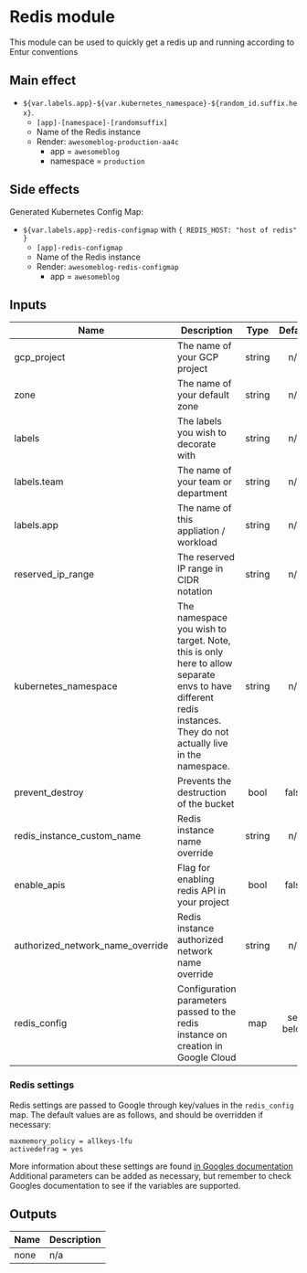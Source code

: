 # Redis module

This module can be used to quickly get a redis up and running according to Entur conventions

## Main effect

- `${var.labels.app}-${var.kubernetes_namespace}-${random_id.suffix.hex}`.
  - `[app]-[namespace]-[randomsuffix]`
  - Name of the Redis instance
  - Render: `awesomeblog-production-aa4c`
    - app = `awesomeblog`
    - namespace = `production`

## Side effects

Generated Kubernetes Config Map:

- `${var.labels.app}-redis-configmap` with `{ REDIS_HOST: "host of redis" }`
  - `[app]-redis-configmap`
  - Name of the Redis instance
  - Render: `awesomeblog-redis-configmap`
    - app = `awesomeblog`

## Inputs

| Name                             | Description                                                                                                                                                     |  Type  |  Default  | Required |
| -------------------------------- | --------------------------------------------------------------------------------------------------------------------------------------------------------------- | :----: | :-------: | :------: |
| gcp_project                      | The name of your GCP project                                                                                                                                    | string |    n/a    |   yes    |
| zone                             | The name of your default zone                                                                                                                                   | string |    n/a    |   yes    |
| labels                           | The labels you wish to decorate with                                                                                                                            | string |    n/a    |   yes    |
| labels.team                      | The name of your team or department                                                                                                                             | string |    n/a    |   yes    |
| labels.app                       | The name of this appliation / workload                                                                                                                          | string |    n/a    |   yes    |
| reserved_ip_range                | The reserved IP range in CIDR notation                                                                                                                          | string |    n/a    |   yes    |
| kubernetes_namespace             | The namespace you wish to target. Note, this is only here to allow separate envs to have different redis instances. They do not actually live in the namespace. | string |    n/a    |   yes    |
| prevent_destroy                  | Prevents the destruction of the bucket                                                                                                                          |  bool  |   false   |    no    |
| redis_instance_custom_name       | Redis instance name override                                                                                                                                    | string |    n/a    |    no    |
| enable_apis                      | Flag for enabling redis API in your project                                                                                                                     |  bool  |   false   |    no    |
| authorized_network_name_override | Redis instance authorized network name override                                                                                                                 | string |    n/a    |    no    |
| redis_config                     | Configuration parameters passed to the redis instance on creation in Google Cloud                                                                               |  map   | see below |    no    |

### Redis settings

Redis settings are passed to Google through key/values in the `redis_config` map.
The default values are as follows, and should be overridden if necessary:

```
maxmemory_policy = allkeys-lfu
activedefrag = yes
```

More information about these settings are found [in Googles documentation](https://cloud.google.com/memorystore/docs/redis/redis-configs)
Additional parameters can be added as necessary, but remember to check Googles documentation to see if the variables are supported.

## Outputs

| Name | Description |
| ---- | ----------- |
| none | n/a         |
